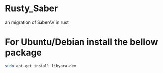 # Rusty_Saber

an migration of SaberAV in rust

# For Ubuntu/Debian install the bellow package

```bash
sudo apt-get install libyara-dev

```
